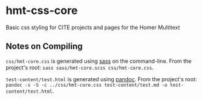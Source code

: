 hmt-css-core
============

Basic css styling for CITE projects and pages for the Homer Multitext

## Notes on Compiling

`css/hmt-core.css` is generated using [sass](http://sass-lang.com) on the command-line. From the project's root: `sass sass/hmt-core.scss css/hmt-core.css`. 

`test-content/test.html` is generated using [pandoc](http://johnmacfarlane.net/pandoc/). From the project's root: `pandoc -s -S -c ../css/hmt-core.css test-content/test.md -o test-content/test.html`.

